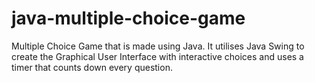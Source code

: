 # java-multiple-choice-game

Multiple Choice Game that is made using Java. 
It utilises Java Swing to create the Graphical User Interface with interactive choices and uses a timer that counts down every question.


